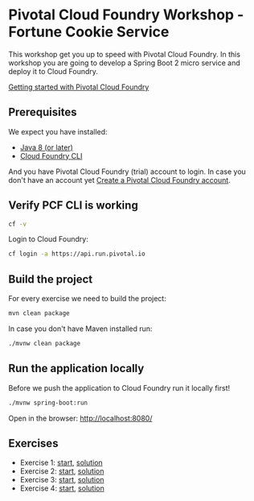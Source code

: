 # Pivotal Cloud Foundry Workshop - Fortune Cookie Service

This workshop get you up to speed with Pivotal Cloud Foundry.
In this workshop you are going to develop a Spring Boot 2 micro service and deploy it to Cloud Foundry.

[Getting started with Pivotal Cloud Foundry](https://pivotal.io/platform/pcf-tutorials/getting-started-with-pivotal-cloud-foundry)

## Prerequisites 

We expect you have installed:

* [Java 8 (or later)](http://www.oracle.com/technetwork/java/javase/downloads/jdk8-downloads-2133151.html)
* [Cloud Foundry CLI](https://docs.run.pivotal.io/cf-cli/install-go-cli.html)

And you have Pivotal Cloud Foundry (trial) account to login.
In case you don't have an account yet [Create a Pivotal Cloud Foundry account](https://run.pivotal.io/).

## Verify PCF CLI is working

```bash
cf -v
```

Login to Cloud Foundry:

```bash
cf login -a https://api.run.pivotal.io
```

## Build the project

For every exercise we need to build the project: 

```bash
mvn clean package
```

In case you don't have Maven installed run: 

```bash
./mvnw clean package
```

## Run the application locally

Before we push the application to Cloud Foundry run it locally first!

```bash
./mvnw spring-boot:run
```

Open in the browser: [http://localhost:8080/](http://localhost:8080/)

## Exercises

* Exercise 1: [start](exercise-1-start.md), [solution](exercise-1-solution.md)
* Exercise 2: [start](exercise-2-start.md), [solution](exercise-2-solution.md)
* Exercise 3: [start](exercise-3-start.md), [solution](exercise-3-solution.md)
* Exercise 4: [start](exercise-4-start.md), [solution](exercise-4-solution.md)